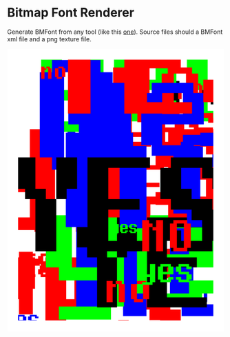 # Bitmap Font Renderer

Generate BMFont from any tool (like this [one](https://snowb.org/)).
Source files should a BMFont xml file and a png texture file.

![Output](./img/yes_no.png)